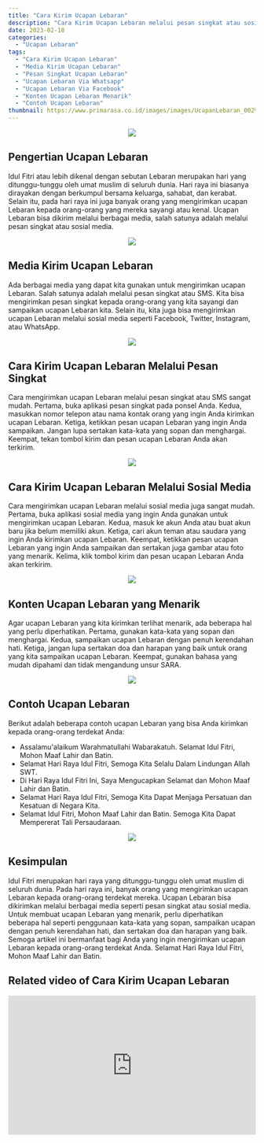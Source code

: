 ```yaml
---
title: "Cara Kirim Ucapan Lebaran"
description: "Cara Kirim Ucapan Lebaran melalui pesan singkat atau sosial media. Berbagai media yang dapat digunakan untuk mengirimkan ucapan Lebaran. Contoh ucapan Lebaran yang bisa dijadikan referensi untuk mengirimkan ucapan Lebaran."
date: 2023-02-18
categories:
  - "Ucapan Lebaran"
tags:
  - "Cara Kirim Ucapan Lebaran"
  - "Media Kirim Ucapan Lebaran"
  - "Pesan Singkat Ucapan Lebaran"
  - "Ucapan Lebaran Via Whatsapp"
  - "Ucapan Lebaran Via Facebook"
  - "Konten Ucapan Lebaran Menarik"
  - "Contoh Ucapan Lebaran"
thumbnail: https://www.primarasa.co.id/images/images/UcapanLebaran_002%20copy.jpg
---
```


<center><img src="https://www.primarasa.co.id/images/images/UcapanLebaran_002%20copy.jpg" /></center>

<h2>Pengertian Ucapan Lebaran</h2>

<p>Idul Fitri atau lebih dikenal dengan sebutan Lebaran merupakan hari yang ditunggu-tunggu oleh umat muslim di seluruh dunia. Hari raya ini biasanya dirayakan dengan berkumpul bersama keluarga, sahabat, dan kerabat. Selain itu, pada hari raya ini juga banyak orang yang mengirimkan ucapan Lebaran kepada orang-orang yang mereka sayangi atau kenal. Ucapan Lebaran bisa dikirim melalui berbagai media, salah satunya adalah melalui pesan singkat atau sosial media.</p>

<center><img src="https://1.bp.blogspot.com/-9Lz2_VFwWSk/UDnY0sZbE4I/AAAAAAAAAIc/YJRVuhNOaeY/s1600/kartu+lebaran+1433H_blog.jpg" /></center>

<h2>Media Kirim Ucapan Lebaran</h2>

<p>Ada berbagai media yang dapat kita gunakan untuk mengirimkan ucapan Lebaran. Salah satunya adalah melalui pesan singkat atau SMS. Kita bisa mengirimkan pesan singkat kepada orang-orang yang kita sayangi dan sampaikan ucapan Lebaran kita. Selain itu, kita juga bisa mengirimkan ucapan Lebaran melalui sosial media seperti Facebook, Twitter, Instagram, atau WhatsApp.</p>

<center><img src="https://3.bp.blogspot.com/-qkl3JpCPjwQ/UfK5OCxiO0I/AAAAAAAABmM/iEayWKevqiQ/s1600/Kartu+Ucapan+Lebaran.jpg" /></center>

<h2>Cara Kirim Ucapan Lebaran Melalui Pesan Singkat</h2>

<p>Cara mengirimkan ucapan Lebaran melalui pesan singkat atau SMS sangat mudah. Pertama, buka aplikasi pesan singkat pada ponsel Anda. Kedua, masukkan nomor telepon atau nama kontak orang yang ingin Anda kirimkan ucapan Lebaran. Ketiga, ketikkan pesan ucapan Lebaran yang ingin Anda sampaikan. Jangan lupa sertakan kata-kata yang sopan dan menghargai. Keempat, tekan tombol kirim dan pesan ucapan Lebaran Anda akan terkirim.</p>

<center><img src="https://www.primarasa.co.id/images/images/UcapanLebaran_003%20copy.jpg" /></center>

<h2>Cara Kirim Ucapan Lebaran Melalui Sosial Media</h2>

<p>Cara mengirimkan ucapan Lebaran melalui sosial media juga sangat mudah. Pertama, buka aplikasi sosial media yang ingin Anda gunakan untuk mengirimkan ucapan Lebaran. Kedua, masuk ke akun Anda atau buat akun baru jika belum memiliki akun. Ketiga, cari akun teman atau saudara yang ingin Anda kirimkan ucapan Lebaran. Keempat, ketikkan pesan ucapan Lebaran yang ingin Anda sampaikan dan sertakan juga gambar atau foto yang menarik. Kelima, klik tombol kirim dan pesan ucapan Lebaran Anda akan terkirim.</p>

<center><img src="https://www.teknoflas.com/wp-content/uploads/2014/07/kartu-ucapan-lebaran-5.jpg" /></center>

<h2>Konten Ucapan Lebaran yang Menarik</h2>

<p>Agar ucapan Lebaran yang kita kirimkan terlihat menarik, ada beberapa hal yang perlu diperhatikan. Pertama, gunakan kata-kata yang sopan dan menghargai. Kedua, sampaikan ucapan Lebaran dengan penuh kerendahan hati. Ketiga, jangan lupa sertakan doa dan harapan yang baik untuk orang yang kita sampaikan ucapan Lebaran. Keempat, gunakan bahasa yang mudah dipahami dan tidak mengandung unsur SARA.</p>

<center><img src="https://asset-a.grid.id/crop/0x0:0x0/700x465/photo/2018/06/14/2500869797.png" /></center>

<h2>Contoh Ucapan Lebaran</h2>

<p>Berikut adalah beberapa contoh ucapan Lebaran yang bisa Anda kirimkan kepada orang-orang terdekat Anda:</p>

<ul>
  <li>Assalamu'alaikum Warahmatullahi Wabarakatuh. Selamat Idul Fitri, Mohon Maaf Lahir dan Batin.</li>
  <li>Selamat Hari Raya Idul Fitri, Semoga Kita Selalu Dalam Lindungan Allah SWT.</li>
  <li>Di Hari Raya Idul Fitri Ini, Saya Mengucapkan Selamat dan Mohon Maaf Lahir dan Batin.</li>
  <li>Selamat Hari Raya Idul Fitri, Semoga Kita Dapat Menjaga Persatuan dan Kesatuan di Negara Kita.</li>
  <li>Selamat Idul Fitri, Mohon Maaf Lahir dan Batin. Semoga Kita Dapat Mempererat Tali Persaudaraan.</li>
</ul>

<center><img src="http://www.kakavisual.co.id/wp-content/uploads/2016/07/idul-fitri.jpg?64f1ff" /></center>

<h2>Kesimpulan</h2>

<p>Idul Fitri merupakan hari raya yang ditunggu-tunggu oleh umat muslim di seluruh dunia. Pada hari raya ini, banyak orang yang mengirimkan ucapan Lebaran kepada orang-orang terdekat mereka. Ucapan Lebaran bisa dikirimkan melalui berbagai media seperti pesan singkat atau sosial media. Untuk membuat ucapan Lebaran yang menarik, perlu diperhatikan beberapa hal seperti penggunaan kata-kata yang sopan, sampaikan ucapan dengan penuh kerendahan hati, dan sertakan doa dan harapan yang baik. Semoga artikel ini bermanfaat bagi Anda yang ingin mengirimkan ucapan Lebaran kepada orang-orang terdekat Anda. Selamat Hari Raya Idul Fitri, Mohon Maaf Lahir dan Batin.</p>

<h2>Related video of Cara Kirim Ucapan Lebaran</h2>
<div style="position: relative; padding-bottom: 56.25%; overflow: hidden"><iframe src="https://www.youtube.com/embed/0udvfVtdyPo" frameborder="0" allow="accelerometer; autoplay; clipboard-write; encrypted-media; gyroscope; picture-in-picture; web-share" allowfullscreen style="position: absolute; top: 0; left: 0; width: 100%; height: 100%;"></iframe>
</div>